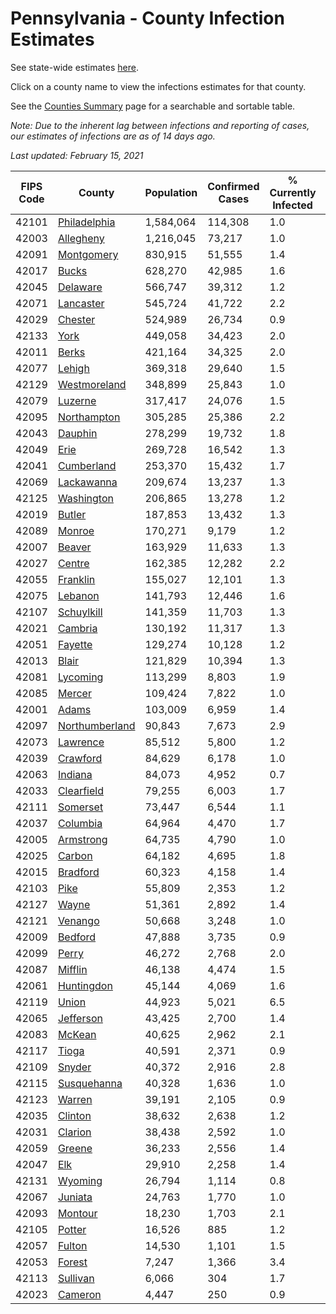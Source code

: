 # Pennsylvania - County Infection Estimates

See state-wide estimates [here](/infections/us-pa).

Click on a county name to view the infections estimates for that county.

See the [Counties Summary](/infections/summary-counties) page for a searchable and sortable table.

*Note: Due to the inherent lag between infections and reporting of cases, our estimates of infections are as of 14 days ago.*

*Last updated: February 15, 2021*

|   FIPS Code |                           County |   Population |   Confirmed Cases |   % Currently Infected |   % Total Infected |
|-------------|----------------------------------|--------------|-------------------|------------------------|--------------------|
|       42101 |     [Philadelphia](philadelphia) |    1,584,064 |           114,308 |                    1.0 |               27.7 |
|       42003 |           [Allegheny](allegheny) |    1,216,045 |            73,217 |                    1.0 |               19.0 |
|       42091 |         [Montgomery](montgomery) |      830,915 |            51,555 |                    1.4 |               22.1 |
|       42017 |                   [Bucks](bucks) |      628,270 |            42,985 |                    1.6 |               23.8 |
|       42045 |             [Delaware](delaware) |      566,747 |            39,312 |                    1.2 |               25.3 |
|       42071 |           [Lancaster](lancaster) |      545,724 |            41,722 |                    2.2 |               25.1 |
|       42029 |               [Chester](chester) |      524,989 |            26,734 |                    0.9 |               17.3 |
|       42133 |                     [York](york) |      449,058 |            34,423 |                    2.0 |               24.1 |
|       42011 |                   [Berks](berks) |      421,164 |            34,325 |                    2.0 |               28.6 |
|       42077 |                 [Lehigh](lehigh) |      369,318 |            29,640 |                    1.5 |               29.0 |
|       42129 |     [Westmoreland](westmoreland) |      348,899 |            25,843 |                    1.0 |               23.2 |
|       42079 |               [Luzerne](luzerne) |      317,417 |            24,076 |                    1.5 |               27.0 |
|       42095 |       [Northampton](northampton) |      305,285 |            25,386 |                    2.2 |               29.1 |
|       42043 |               [Dauphin](dauphin) |      278,299 |            19,732 |                    1.8 |               23.0 |
|       42049 |                     [Erie](erie) |      269,728 |            16,542 |                    1.3 |               19.0 |
|       42041 |         [Cumberland](cumberland) |      253,370 |            15,432 |                    1.7 |               19.3 |
|       42069 |         [Lackawanna](lackawanna) |      209,674 |            13,237 |                    1.3 |               21.8 |
|       42125 |         [Washington](washington) |      206,865 |            13,278 |                    1.2 |               19.9 |
|       42019 |                 [Butler](butler) |      187,853 |            13,432 |                    1.3 |               22.4 |
|       42089 |                 [Monroe](monroe) |      170,271 |             9,179 |                    1.2 |               20.1 |
|       42007 |                 [Beaver](beaver) |      163,929 |            11,633 |                    1.3 |               23.1 |
|       42027 |                 [Centre](centre) |      162,385 |            12,282 |                    2.2 |               22.5 |
|       42055 |             [Franklin](franklin) |      155,027 |            12,101 |                    1.3 |               25.3 |
|       42075 |               [Lebanon](lebanon) |      141,793 |            12,446 |                    1.6 |               29.5 |
|       42107 |         [Schuylkill](schuylkill) |      141,359 |            11,703 |                    1.3 |               26.8 |
|       42021 |               [Cambria](cambria) |      130,192 |            11,317 |                    1.3 |               26.8 |
|       42051 |               [Fayette](fayette) |      129,274 |            10,128 |                    1.2 |               24.5 |
|       42013 |                   [Blair](blair) |      121,829 |            10,394 |                    1.3 |               26.2 |
|       42081 |             [Lycoming](lycoming) |      113,299 |             8,803 |                    1.9 |               24.1 |
|       42085 |                 [Mercer](mercer) |      109,424 |             7,822 |                    1.0 |               22.3 |
|       42001 |                   [Adams](adams) |      103,009 |             6,959 |                    1.4 |               21.3 |
|       42097 | [Northumberland](northumberland) |       90,843 |             7,673 |                    2.9 |               26.0 |
|       42073 |             [Lawrence](lawrence) |       85,512 |             5,800 |                    1.2 |               21.1 |
|       42039 |             [Crawford](crawford) |       84,629 |             6,178 |                    1.0 |               22.7 |
|       42063 |               [Indiana](indiana) |       84,073 |             4,952 |                    0.7 |               18.3 |
|       42033 |         [Clearfield](clearfield) |       79,255 |             6,003 |                    1.7 |               23.2 |
|       42111 |             [Somerset](somerset) |       73,447 |             6,544 |                    1.1 |               27.8 |
|       42037 |             [Columbia](columbia) |       64,964 |             4,470 |                    1.7 |               23.2 |
|       42005 |           [Armstrong](armstrong) |       64,735 |             4,790 |                    1.0 |               23.0 |
|       42025 |                 [Carbon](carbon) |       64,182 |             4,695 |                    1.8 |               23.8 |
|       42015 |             [Bradford](bradford) |       60,323 |             4,158 |                    1.4 |               21.1 |
|       42103 |                     [Pike](pike) |       55,809 |             2,353 |                    1.2 |               16.6 |
|       42127 |                   [Wayne](wayne) |       51,361 |             2,892 |                    1.4 |               18.4 |
|       42121 |               [Venango](venango) |       50,668 |             3,248 |                    1.0 |               19.8 |
|       42009 |               [Bedford](bedford) |       47,888 |             3,735 |                    0.9 |               24.3 |
|       42099 |                   [Perry](perry) |       46,272 |             2,768 |                    2.0 |               18.6 |
|       42087 |               [Mifflin](mifflin) |       46,138 |             4,474 |                    1.5 |               30.3 |
|       42061 |         [Huntingdon](huntingdon) |       45,144 |             4,069 |                    1.6 |               28.5 |
|       42119 |                   [Union](union) |       44,923 |             5,021 |                    6.5 |               34.1 |
|       42065 |           [Jefferson](jefferson) |       43,425 |             2,700 |                    1.4 |               19.1 |
|       42083 |                 [McKean](mckean) |       40,625 |             2,962 |                    2.1 |               22.2 |
|       42117 |                   [Tioga](tioga) |       40,591 |             2,371 |                    0.9 |               18.2 |
|       42109 |                 [Snyder](snyder) |       40,372 |             2,916 |                    2.8 |               22.2 |
|       42115 |       [Susquehanna](susquehanna) |       40,328 |             1,636 |                    1.0 |               13.4 |
|       42123 |                 [Warren](warren) |       39,191 |             2,105 |                    0.9 |               16.7 |
|       42035 |               [Clinton](clinton) |       38,632 |             2,638 |                    1.2 |               21.5 |
|       42031 |               [Clarion](clarion) |       38,438 |             2,592 |                    1.0 |               21.1 |
|       42059 |                 [Greene](greene) |       36,233 |             2,556 |                    1.4 |               21.9 |
|       42047 |                       [Elk](elk) |       29,910 |             2,258 |                    1.4 |               23.1 |
|       42131 |               [Wyoming](wyoming) |       26,794 |             1,114 |                    0.8 |               13.2 |
|       42067 |               [Juniata](juniata) |       24,763 |             1,770 |                    1.0 |               23.8 |
|       42093 |               [Montour](montour) |       18,230 |             1,703 |                    2.1 |               33.5 |
|       42105 |                 [Potter](potter) |       16,526 |               885 |                    1.2 |               16.6 |
|       42057 |                 [Fulton](fulton) |       14,530 |             1,101 |                    1.5 |               23.4 |
|       42053 |                 [Forest](forest) |        7,247 |             1,366 |                    3.4 |               56.5 |
|       42113 |             [Sullivan](sullivan) |        6,066 |               304 |                    1.7 |               15.2 |
|       42023 |               [Cameron](cameron) |        4,447 |               250 |                    0.9 |               17.6 |
